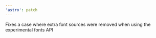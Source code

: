 ```yaml
---
'astro': patch
---
```


Fixes a case where extra font sources were removed when using the experimental fonts API
